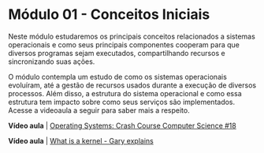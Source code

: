 # Módulo 01 - Conceitos Iniciais

Neste módulo estudaremos os principais conceitos relacionados a sistemas operacionais e como seus principais componentes cooperam para que diversos programas sejam executados, compartilhando recursos e sincronizando suas ações. 

O módulo contempla um estudo de como os sistemas operacionais evoluíram, até a gestão de recursos usados durante a execução de diversos processos. Além disso, a estrutura do sistema operacional e como essa estrutura tem impacto sobre como seus serviços são implementados. Acesse a videoaula a seguir para saber mais a respeito.

**Vídeo aula** | [Operating Systems: Crash Course Computer Science #18](https://www.youtube.com/watch?v=26QPDBe-NB8)

**Vídeo aula** | [What is a kernel - Gary explains](https://www.youtube.com/watch?v=mycVSMyShk8)